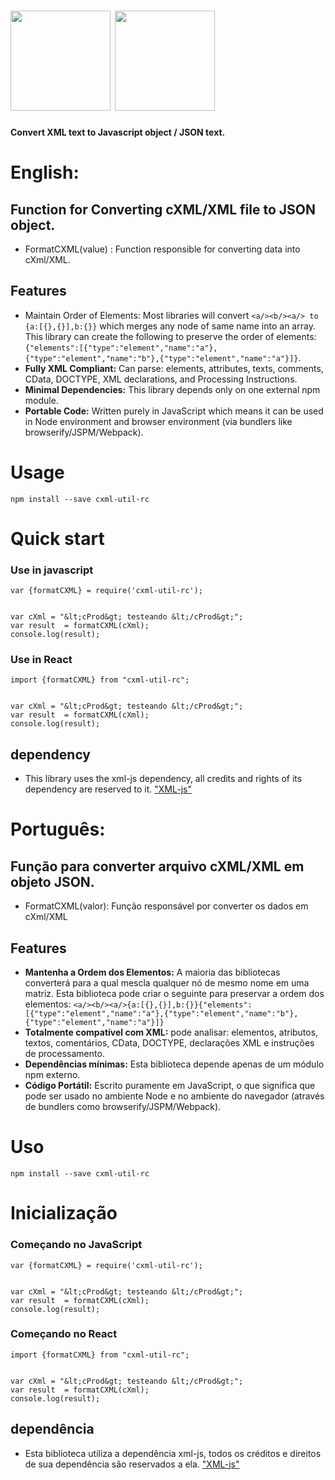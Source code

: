 # <img src="https://i.imgur.com/NXxBSjk.png" width="160">  <img src="https://i.imgur.com/ryef0f6.png" width="160"/>

**Convert XML text to Javascript object / JSON text.**

# English:

## Function for Converting cXML/XML file to JSON object.

- FormatCXML(value) : Function responsible for converting data into cXml/XML.
  
## Features
- Maintain Order of Elements: Most libraries will convert `<a/><b/><a/> to {a:[{},{}],b:{}}` which merges any node of same name into an array. This library can create the following to preserve the order of elements: `{"elements":[{"type":"element","name":"a"},{"type":"element","name":"b"},{"type":"element","name":"a"}]}`.
- **Fully XML Compliant:** Can parse: elements, attributes, texts, comments, CData, DOCTYPE, XML declarations, and Processing Instructions.
- **Minimal Dependencies:** This library depends only on one external npm module.
- **Portable Code:** Written purely in JavaScript which means it can be used in Node environment and browser environment (via bundlers like browserify/JSPM/Webpack).

# Usage

```
npm install --save cxml-util-rc
```

# Quick start
### Use in javascript
```
var {formatCXML} = require('cxml-util-rc');


var cXml = "&lt;cProd&gt; testeando &lt;/cProd&gt;";
var result  = formatCXML(cXml);
console.log(result);
```
### Use in React
```
import {formatCXML} from "cxml-util-rc";


var cXml = "&lt;cProd&gt; testeando &lt;/cProd&gt;";
var result  = formatCXML(cXml);
console.log(result);
```
## dependency
- This library uses the xml-js dependency, all credits and rights of its dependency are reserved to it. ["XML-js"](https://www.npmjs.com/package/xml-js)


# Português:

## Função para converter arquivo cXML/XML em objeto JSON.

- FormatCXML(valor): Função responsável por converter os dados em cXml/XML
  
## Features
- **Mantenha a Ordem dos Elementos:** A maioria das bibliotecas converterá para a qual mescla qualquer nó de mesmo nome em uma matriz. Esta biblioteca pode criar o seguinte para preservar a ordem dos elementos: `<a/><b/><a/>{a:[{},{}],b:{}}{"elements":[{"type":"element","name":"a"},{"type":"element","name":"b"},{"type":"element","name":"a"}]}`
- **Totalmente compatível com XML:** pode analisar: elementos, atributos, textos, comentários, CData, DOCTYPE, declarações XML e instruções de processamento.
- **Dependências mínimas:** Esta biblioteca depende apenas de um módulo npm externo.
- **Código Portátil:** Escrito puramente em JavaScript, o que significa que pode ser usado no ambiente Node e no ambiente do navegador (através de bundlers como browserify/JSPM/Webpack).

# Uso

```
npm install --save cxml-util-rc
```

# Inicialização
### Começando no JavaScript
```
var {formatCXML} = require('cxml-util-rc');


var cXml = "&lt;cProd&gt; testeando &lt;/cProd&gt;";
var result  = formatCXML(cXml);
console.log(result);
```
### Começando no React
```
import {formatCXML} from "cxml-util-rc";


var cXml = "&lt;cProd&gt; testeando &lt;/cProd&gt;";
var result  = formatCXML(cXml);
console.log(result);
```
## dependência
- Esta biblioteca utiliza a dependência xml-js, todos os créditos e direitos de sua dependência são reservados a ela. ["XML-js"](https://www.npmjs.com/package/xml-js)